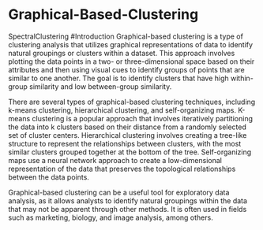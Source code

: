# Graphical-Based-Clustering
SpectralClustering
#Introduction
Graphical-based clustering is a type of clustering analysis that utilizes graphical 
representations of data to identify natural groupings or clusters within a dataset.
This approach involves plotting the data points in a two- or three-dimensional space
based on their attributes and then using visual cues to identify groups of points that 
are similar to one another. The goal is to identify clusters that have high within-
group similarity and low between-group similarity.

There are several types of graphical-based clustering techniques, including k-means 
clustering, hierarchical clustering, and self-organizing maps. K-means clustering is
a popular approach that involves iteratively partitioning the data into k clusters 
based on their distance from a randomly selected set of cluster centers. Hierarchical 
clustering involves creating a tree-like structure to represent the relationships between
clusters, with the most similar clusters grouped together at the bottom of the tree. 
Self-organizing maps use a neural network approach to create a low-dimensional
representation of the data that preserves the topological relationships between the data points.

Graphical-based clustering can be a useful tool for exploratory data analysis, 
as it allows analysts to identify natural groupings within the data that may not 
be apparent through other methods. It is often used in fields such as marketing, 
biology, and image analysis, among others.

